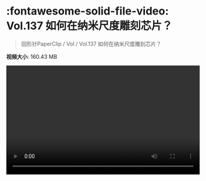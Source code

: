 # :fontawesome-solid-file-video: Vol.137 如何在纳米尺度雕刻芯片？

> 回形针PaperClip / Vol / Vol.137 如何在纳米尺度雕刻芯片？

**视频大小**: 160.43 MB

<video id="V-236345ed7562850cdd35817650beae37" width="512" height="288" preload="none" playsinline webkit-playsinline></video>